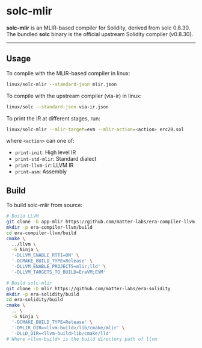 # solc-mlir

**solc-mlir** is an MLIR-based compiler for Solidity, derived from solc 0.8.30.
The bundled **solc** binary is the official upstream Solidity compiler
(v0.8.30).

---

## Usage

To compile with the MLIR-based compiler in linux:

```bash
linux/solc-mlir --standard-json mlir.json
```

To compile with the upstream compiler (via-ir) in linux:

```bash
linux/solc --standard-json via-ir.json
```

To print the IR at different stages, run:

```bash
linux/solc-mlir --mlir-target=evm --mlir-action=<action> erc20.sol
```

where `<action>` can one of:
- `print-init`: High level IR
- `print-std-mlir`: Standard dialect
- `print-llvm-ir`: LLVM IR
- `print-asm`: Assembly

## Build

To build solc-mlir from source:

```bash
# Build LLVM
git clone -b app-mlir https://github.com/matter-labs/era-compiler-llvm
mkdir -p era-compiler-llvm/build
cd era-compiler-llvm/build
cmake \
  ../llvm \
  -G Ninja \
  '-DLLVM_ENABLE_RTTI=ON' \
  '-DCMAKE_BUILD_TYPE=Release' \
  '-DLLVM_ENABLE_PROJECTS=mlir;lld' \
  '-DLLVM_TARGETS_TO_BUILD=EraVM;EVM'

# Build solc-mlir
git clone -b mlir https://github.com/matter-labs/era-solidity
mkdir -p era-solidity/build
cd era-solidity/build
cmake \
  .. \
  -G Ninja \
  '-DCMAKE_BUILD_TYPE=Release' \
  '-DMLIR_DIR=<llvm-build>/lib/cmake/mlir' \
  '-DLLD_DIR=<llvm-build>lib/cmake/lld'
# Where <llvm-build> is the build directory path of llvm
```
